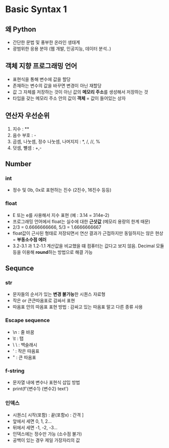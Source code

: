 # Basic Syntax 1

## 왜 Python
- 간단한 문법 및 풍부한 온라인 생태계
- 광범위한 응용 분야 (웹 개발, 인공지능, 데이터 분석..)

## 객체 지향 프로그래밍 언어
- 표현식을 통해 변수에 값을 할당
- 존재하는 변수의 값을 바꾸면 변경이 아닌 재할당
- 값 그 자체를 저장하는 것이 아닌 값의 **메모리 주소**를 생성해서 저장하는 것
- 타입을 갖는 메모리 주소 안의 값이 **객체** = 값이 들어있는 상자

## 연산자 우선순위

1. 지수 : **
2. 음수 부호 : -
3. 곱셈, 나눗셈, 정수 나눗셈, 나머지지 : *, /, //, %
4. 덧셈, 뺼셈 : +,-

## Number

### int

- 정수 및 0b, 0x로 표현하는 진수 (2진수, 16진수 등등)

### float
- E 또는 e를 사용해서 지수 표현 (예 : 3.14 = 314e-2)
- 프로그래밍 언어에서 float는 실수에 대한 **근삿값** (메모리 용량의 한계 때문)
- 2/3 = 0.6666666666, 5/3 = 1.6666666667
- float값이 근사된 형태로 저장되면서 연산 결과가 근접하지만 동일하지는 않은 현상 = **부동소수점 에러**
- 3.2-3.1 과 1.2-1.1 계산값을 비교했을 떄 컴퓨터는 값다고 보지 않음. Decimal 모듈 등을 이용해 **round**하는 방법으로 해결 가능

## Sequnce

### str
- 문자들의 순서가 있는 **변경 불가능**한 시퀀스 자료형
- 작은 or 큰큰따옴표로 감싸서 표현
- 따옴표 안의 따옴표 표현 방법 : 감싸고 있는 따옴표 말고 다른 종류 사용

### Escape sequence
- \n : 줄 바꿈
- \t : 탭
- \ \ : 백슬래시
- \' : 작은 따옴표
- \" : 큰 따옴표

### f-string
- 문자열 내에 변수나 표현식 삽입 방법
- print(f'{변수1} {변수2} text')

### 인덱스
- 시퀀스[ 시작(포함) : 끝(포함x) : 간격 ]
- 앞에서 세면 0, 1, 2...
- 뒤에서 세면 -1, -2, -3...
- 인덱스에는 정수만 가능 (소수점 불가)
- 공백이 있는 경우 제일 가장자리의 값
